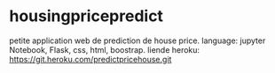 # housingpricepredict
petite application web de prediction de house price.
language: jupyter Notebook, Flask, css, html, boostrap.
liende heroku:
https://git.heroku.com/predictpricehouse.git
